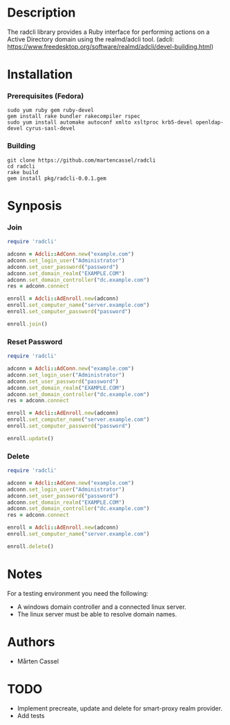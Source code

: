 # Description
The radcli library provides a Ruby interface for performing actions on a Active Directory domain using the realmd/adcli tool.
(adcli: https://www.freedesktop.org/software/realmd/adcli/devel-building.html)

# Installation

### Prerequisites (Fedora)
```
sudo yum ruby gem ruby-devel
gem install rake bundler rakecompiler rspec
sudo yum install automake autoconf xmlto xsltproc krb5-devel openldap-devel cyrus-sasl-devel
```

### Building
```
git clone https://github.com/martencassel/radcli
cd radcli
rake build
gem install pkg/radcli-0.0.1.gem
```

# Synposis

### Join
```ruby
require 'radcli'

adconn = Adcli::AdConn.new("example.com")
adconn.set_login_user("Administrator")
adconn.set_user_password("password")
adconn.set_domain_realm("EXAMPLE.COM")
adconn.set_domain_controller("dc.example.com")
res = adconn.connect

enroll = Adcli::AdEnroll.new(adconn)
enroll.set_computer_name("server.example.com")
enroll.set_computer_password("password")

enroll.join()
```

### Reset Password
```ruby
require 'radcli'

adconn = Adcli::AdConn.new("example.com")
adconn.set_login_user("Administrator")
adconn.set_user_password("password")
adconn.set_domain_realm("EXAMPLE.COM")
adconn.set_domain_controller("dc.example.com")
res = adconn.connect

enroll = Adcli::AdEnroll.new(adconn)
enroll.set_computer_name("server.example.com")
enroll.set_computer_password("password")

enroll.update()

```

### Delete
```ruby
require 'radcli'

adconn = Adcli::AdConn.new("example.com")
adconn.set_login_user("Administrator")
adconn.set_user_password("password")
adconn.set_domain_realm("EXAMPLE.COM")
adconn.set_domain_controller("dc.example.com")
res = adconn.connect

enroll = Adcli::AdEnroll.new(adconn)
enroll.set_computer_name("server.example.com")

enroll.delete()
```

# Notes
For a testing environment you need the following:

* A windows domain controller and a connected linux server.
* The linux server must be able to resolve domain names.

# Authors
* Mårten Cassel

# TODO
* Implement precreate, update and delete for smart-proxy realm provider.
* Add tests

  
